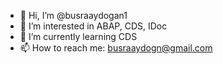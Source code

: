 - 👋 Hi, I’m @busraaydogan1
- 👀 I’m interested in ABAP, CDS, IDoc
- 🌱 I’m currently learning CDS
- 📫 How to reach me: busraaydogn@gmail.com

<!---
busraaydogan1/busraaydogan1 is a ✨ special ✨ repository because its `README.md` (this file) appears on your GitHub profile.
You can click the Preview link to take a look at your changes.
--->
